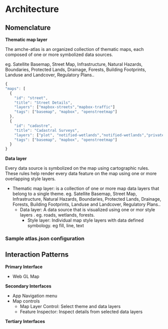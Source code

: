 # Architecture

## Nomenclature

**Thematic map layer**

The amche-atlas is an organized collection of thematic maps, each composed of one or more symbolized data sources.

eg. Satellite Basemap, Street Map, Infrastructure, Natural Hazards, Boundaries, Protected Lands, Drainage, Forests, Building Footprints, Landuse and Landcover, Regulatory Plans..


```js
{
"maps": [
  {
    "id": "street",
    "title": "Street Details",
    "layers": ["mapbox-streets","mapbox-traffic"]
    "tags": ["basemap", "mapbox", "openstreetmap"]
  },
  {
    "id": "cadastre",
    "title": "Cadastral Surveys",
    "layers": ["plot", "notified-wetlands","notified-wetlands","private-forest","communidade-bhunaksha","communidade-saligao"]
    "tags": ["basemap", "mapbox", "openstreetmap"]
  }
}

```

**Data layer**

Every data source is symbolized on the map using cartographic rules. These rules help render every data feature on the map using one or more overlapping style layers.


- Thematic map layer: is a collection of one or more map data layers that belong to a single theme. eg. Satellite Basemap, Street Map, Infrastructure, Natural Hazards, Boundaries, Protected Lands, Drainage, Forests, Building Footprints, Landuse and Landcover, Regulatory Plans..
  - Data layer: A data source that is visualized using one or mor style layers . eg. roads, wetlands, forests. 
    - Style layer: Individual map style layers with data defined symbology. eg fill, line, text

### Sample atlas.json configuration




## Interaction Patterns

**Primary Interface**

- Web GL Map

**Secondary Interfaces**

- App Navigation menu
- Map controls
  - Map Layer Control: Select theme and data layers
  - Feature Inspector: Inspect details from selected data layers

**Tertiary Interfaces**
